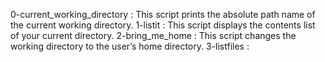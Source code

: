0-current_working_directory :   This script prints the absolute path name of the current working directory.
1-listit                    :   This script displays the contents list of your current directory.
2-bring_me_home             :   This script changes the working directory to the user’s home directory.
3-listfiles                 :   
